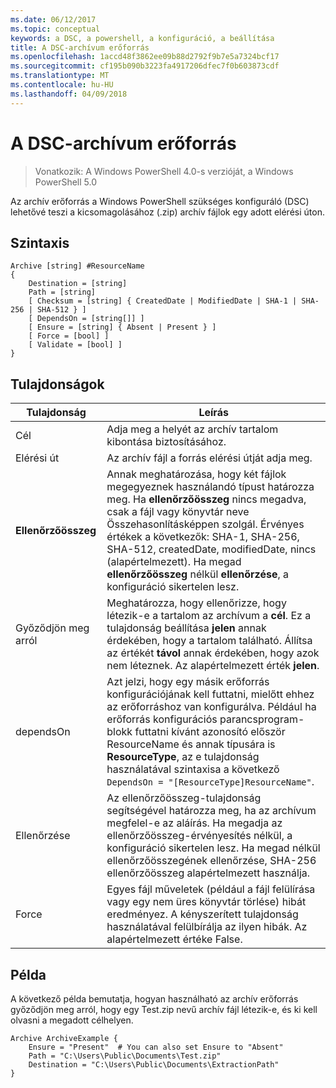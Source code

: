 ```yaml
---
ms.date: 06/12/2017
ms.topic: conceptual
keywords: a DSC, a powershell, a konfiguráció, a beállítása
title: A DSC-archívum erőforrás
ms.openlocfilehash: 1accd48f3862ee09b88d2792f9b7e5a7324bcf17
ms.sourcegitcommit: cf195b090b3223fa4917206dfec7f0b603873cdf
ms.translationtype: MT
ms.contentlocale: hu-HU
ms.lasthandoff: 04/09/2018
---
```

# <a name="dsc-archive-resource"></a>A DSC-archívum erőforrás

> Vonatkozik: A Windows PowerShell 4.0-s verzióját, a Windows PowerShell 5.0

Az archív erőforrás a Windows PowerShell szükséges konfiguráló (DSC) lehetővé teszi a kicsomagolásához (.zip) archív fájlok egy adott elérési úton.

## <a name="syntax"></a>Szintaxis
```MOF
Archive [string] #ResourceName
{
    Destination = [string]
    Path = [string]
    [ Checksum = [string] { CreatedDate | ModifiedDate | SHA-1 | SHA-256 | SHA-512 } ]
    [ DependsOn = [string[]] ]
    [ Ensure = [string] { Absent | Present } ]
    [ Force = [bool] ]
    [ Validate = [bool] ]
}
```

## <a name="properties"></a>Tulajdonságok

|  Tulajdonság  |  Leírás   |
|---|---|
| Cél| Adja meg a helyét az archív tartalom kibontása biztosításához.|
| Elérési út| Az archív fájl a forrás elérési útját adja meg.|
| __Ellenőrzőösszeg__| Annak meghatározása, hogy két fájlok megegyeznek használandó típust határozza meg. Ha __ellenőrzőösszeg__ nincs megadva, csak a fájl vagy könyvtár neve Összehasonlításképpen szolgál. Érvényes értékek a következők: SHA-1, SHA-256, SHA-512, createdDate, modifiedDate, nincs (alapértelmezett). Ha megad __ellenőrzőösszeg__ nélkül __ellenőrzése__, a konfiguráció sikertelen lesz.|
| Győződjön meg arról| Meghatározza, hogy ellenőrizze, hogy létezik-e a tartalom az archívum a __cél__. Ez a tulajdonság beállítása __jelen__ annak érdekében, hogy a tartalom található. Állítsa az értékét __távol__ annak érdekében, hogy azok nem léteznek. Az alapértelmezett érték __jelen__.|
| dependsOn | Azt jelzi, hogy egy másik erőforrás konfigurációjának kell futtatni, mielőtt ehhez az erőforráshoz van konfigurálva. Például ha erőforrás konfigurációs parancsprogram-blokk futtatni kívánt azonosító először ResourceName és annak típusára is __ResourceType__, az e tulajdonság használatával szintaxisa a következő `DependsOn = "[ResourceType]ResourceName"`.|
| Ellenőrzése| Az ellenőrzőösszeg-tulajdonság segítségével határozza meg, ha az archívum megfelel-e az aláírás. Ha megadja az ellenőrzőösszeg-érvényesítés nélkül, a konfiguráció sikertelen lesz. Ha megad nélkül ellenőrzőösszegének ellenőrzése, SHA-256 ellenőrzőösszeg alapértelmezett használja.|
| Force| Egyes fájl műveletek (például a fájl felülírása vagy egy nem üres könyvtár törlése) hibát eredményez. A kényszerített tulajdonság használatával felülbírálja az ilyen hibák. Az alapértelmezett értéke False.|

## <a name="example"></a>Példa

A következő példa bemutatja, hogyan használható az archív erőforrás győződjön meg arról, hogy egy Test.zip nevű archív fájl létezik-e, és ki kell olvasni a megadott célhelyen.

```
Archive ArchiveExample {
    Ensure = "Present"  # You can also set Ensure to "Absent"
    Path = "C:\Users\Public\Documents\Test.zip"
    Destination = "C:\Users\Public\Documents\ExtractionPath"
}
```